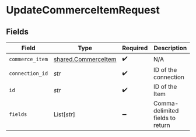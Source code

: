 # UpdateCommerceItemRequest


## Fields

| Field                                                      | Type                                                       | Required                                                   | Description                                                |
| ---------------------------------------------------------- | ---------------------------------------------------------- | ---------------------------------------------------------- | ---------------------------------------------------------- |
| `commerce_item`                                            | [shared.CommerceItem](../../models/shared/commerceitem.md) | :heavy_check_mark:                                         | N/A                                                        |
| `connection_id`                                            | *str*                                                      | :heavy_check_mark:                                         | ID of the connection                                       |
| `id`                                                       | *str*                                                      | :heavy_check_mark:                                         | ID of the Item                                             |
| `fields`                                                   | List[*str*]                                                | :heavy_minus_sign:                                         | Comma-delimited fields to return                           |